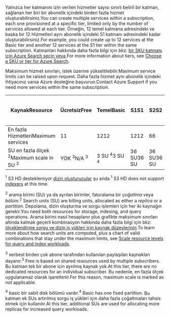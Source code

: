 <span data-ttu-id="71429-101">Yalnızca her katmanını izin verilen hizmetler sayısı sınırlı belirli bir katman, sağlanan her biri bir abonelik içindeki birden fazla hizmet oluşturabilirsiniz.</span><span class="sxs-lookup"><span data-stu-id="71429-101">You can create multiple services within a subscription, each one provisioned at a specific tier, limited only by the number of services allowed at each tier.</span></span> <span data-ttu-id="71429-102">Örneğin, 12 temel katmana adresindeki ve başka bir 12 Hizmetleri aynı abonelik içindeki S1 katmanı adresindeki kadar oluşturabilirsiniz.</span><span class="sxs-lookup"><span data-stu-id="71429-102">For example, you could create up to 12 services at the Basic tier and another 12 services at the S1 tier within the same subscription.</span></span> <span data-ttu-id="71429-103">Katmanları hakkında daha fazla bilgi için bkz: [bir SKU katmanı için Azure Search seçin veya](../articles/search/search-sku-tier.md).</span><span class="sxs-lookup"><span data-stu-id="71429-103">For more information about tiers, see [Choose a SKU or tier for Azure Search](../articles/search/search-sku-tier.md).</span></span>

<span data-ttu-id="71429-104">Maksimum hizmet sınırları, istek üzerine yükseltilebilir.</span><span class="sxs-lookup"><span data-stu-id="71429-104">Maximum service limits can be raised upon request.</span></span> <span data-ttu-id="71429-105">Daha fazla hizmet aynı abonelik içindeki ihtiyacınız varsa Azure desteğine başvurun.</span><span class="sxs-lookup"><span data-stu-id="71429-105">Contact Azure Support if you need more services within the same subscription.</span></span>

| <span data-ttu-id="71429-106">Kaynak</span><span class="sxs-lookup"><span data-stu-id="71429-106">Resource</span></span> | <span data-ttu-id="71429-107">Ücretsiz</span><span class="sxs-lookup"><span data-stu-id="71429-107">Free</span></span> | <span data-ttu-id="71429-108">Temel</span><span class="sxs-lookup"><span data-stu-id="71429-108">Basic</span></span> | <span data-ttu-id="71429-109">S1</span><span class="sxs-lookup"><span data-stu-id="71429-109">S1</span></span> | <span data-ttu-id="71429-110">S2</span><span class="sxs-lookup"><span data-stu-id="71429-110">S2</span></span> | <span data-ttu-id="71429-111">S3</span><span class="sxs-lookup"><span data-stu-id="71429-111">S3</span></span> | <span data-ttu-id="71429-112">S3 HD <sup>1</sup></span><span class="sxs-lookup"><span data-stu-id="71429-112">S3 HD <sup>1</sup></span></span> |
| --- | --- | --- | --- | --- | --- | --- |
| <span data-ttu-id="71429-113">En fazla Hizmetleri</span><span class="sxs-lookup"><span data-stu-id="71429-113">Maximum services</span></span> |<span data-ttu-id="71429-114">1</span><span class="sxs-lookup"><span data-stu-id="71429-114">1</span></span> |<span data-ttu-id="71429-115">12</span><span class="sxs-lookup"><span data-stu-id="71429-115">12</span></span> |<span data-ttu-id="71429-116">12</span><span class="sxs-lookup"><span data-stu-id="71429-116">12</span></span> |<span data-ttu-id="71429-117">6</span><span class="sxs-lookup"><span data-stu-id="71429-117">6</span></span> |<span data-ttu-id="71429-118">6</span><span class="sxs-lookup"><span data-stu-id="71429-118">6</span></span> |<span data-ttu-id="71429-119">6</span><span class="sxs-lookup"><span data-stu-id="71429-119">6</span></span> |
| <span data-ttu-id="71429-120">SU en fazla ölçek <sup>2</sup></span><span class="sxs-lookup"><span data-stu-id="71429-120">Maximum scale in SU <sup>2</sup></span></span> |<span data-ttu-id="71429-121">YOK <sup>3</sup></span><span class="sxs-lookup"><span data-stu-id="71429-121">N/A <sup>3</sup></span></span> |<span data-ttu-id="71429-122">3 SU <sup>4</sup></span><span class="sxs-lookup"><span data-stu-id="71429-122">3 SU <sup>4</sup></span></span> |<span data-ttu-id="71429-123">36 SU</span><span class="sxs-lookup"><span data-stu-id="71429-123">36 SU</span></span> |<span data-ttu-id="71429-124">36 SU</span><span class="sxs-lookup"><span data-stu-id="71429-124">36 SU</span></span> |<span data-ttu-id="71429-125">36 SU</span><span class="sxs-lookup"><span data-stu-id="71429-125">36 SU</span></span> |<span data-ttu-id="71429-126">36 SU</span><span class="sxs-lookup"><span data-stu-id="71429-126">36 SU</span></span> |

<span data-ttu-id="71429-127"><sup>1</sup> S3 HD desteklemiyor [dizin oluşturucular](../articles/search/search-indexer-overview.md) şu anda.</span><span class="sxs-lookup"><span data-stu-id="71429-127"><sup>1</sup> S3 HD does not support [indexers](../articles/search/search-indexer-overview.md) at this time.</span></span> 

<span data-ttu-id="71429-128"><sup>2</sup> arama birimi (SU) ya da ayrılan birimler, faturalama bir *çoğaltma* veya *bölüm*.</span><span class="sxs-lookup"><span data-stu-id="71429-128"><sup>2</sup> Search units (SU) are billing units, allocated as either a *replica* or a *partition*.</span></span> <span data-ttu-id="71429-129">Depolama, dizin oluşturma ve sorgu işlemleri için her iki kaynağın gerekir.</span><span class="sxs-lookup"><span data-stu-id="71429-129">You need both resources for storage, indexing, and query operations.</span></span> <span data-ttu-id="71429-130">Arama birimi nasıl hesaplanır plus grafikte maksimum sınırları altında kalmak geçerli kombinasyon hakkında daha fazla bilgi için bkz: [ölçeklendirme sorgu ve dizin iş yükleri için kaynak düzeylerinin](../articles/search/search-capacity-planning.md).</span><span class="sxs-lookup"><span data-stu-id="71429-130">To learn more about how search units are computed, plus a chart of valid combinations that stay under the maximum limits, see [Scale resource levels for query and index workloads](../articles/search/search-capacity-planning.md).</span></span> 

<span data-ttu-id="71429-131"><sup>3</sup> serbest birden çok abone tarafından kullanılan paylaşılan kaynakları dayanır.</span><span class="sxs-lookup"><span data-stu-id="71429-131"><sup>3</sup> Free is based on shared resources used by multiple subscribers.</span></span> <span data-ttu-id="71429-132">Bu katman tek bir abone için ayrılmış kaynak yok.</span><span class="sxs-lookup"><span data-stu-id="71429-132">At this tier, there are no dedicated resources for an individual subscriber.</span></span> <span data-ttu-id="71429-133">Bu nedenle, en fazla ölçek uygulanamaz olarak işaretlenir.</span><span class="sxs-lookup"><span data-stu-id="71429-133">For this reason, maximum scale is marked as not applicable.</span></span>

<span data-ttu-id="71429-134"><sup>4</sup> basic bir sabit disk bölümü vardır.</span><span class="sxs-lookup"><span data-stu-id="71429-134"><sup>4</sup> Basic has one fixed partition.</span></span> <span data-ttu-id="71429-135">Bu katman ek SUs artırılmış sorgu iş yükleri için daha fazla çoğaltmaları tahsis etmek için kullanılır.</span><span class="sxs-lookup"><span data-stu-id="71429-135">At this tier, additional SUs are used for allocating more replicas for increased query workloads.</span></span>

